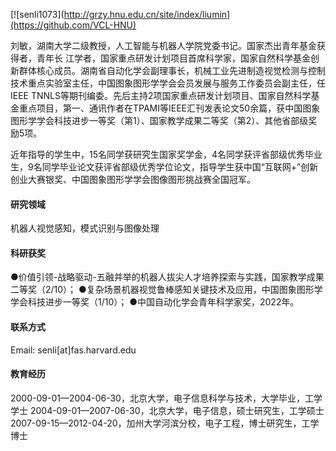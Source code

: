 

[![senli1073](http://grzy.hnu.edu.cn/site/index/liumin](https://github.com/VCL-HNU)

刘敏，湖南大学二级教授，人工智能与机器人学院党委书记。国家杰出青年基金获得者，青年长 江学者，国家重点研发计划项目首席科学家，国家自然科学基金创新群体核心成员。湖南省自动化学会副理事长，机械工业先进制造视觉检测与控制技术重点实验室主任，中国图象图形学学会会员发展与服务工作委员会副主任，任IEEE TNNLS等期刊编委。先后主持2项国家重点研发计划项目、国家自然科学基金重点项目，第一、通讯作者在TPAMI等IEEE汇刊发表论文50余篇，获中国图象图形学学会科技进步一等奖（第1）、国家教学成果二等奖（第2）、其他省部级奖励5项。

近年指导的学生中，15名同学获研究生国家奖学金，4名同学获评省部级优秀毕业生，9名同学毕业论文获评省部级优秀学位论文，指导学生获中国“互联网+”创新创业大赛银奖、中国图象图形学学会图像图形挑战赛全国冠军。

#### 研究领域
机器人视觉感知，模式识别与图像处理


#### 科研获奖
●价值引领-战略驱动-五融并举的机器人拔尖人才培养探索与实践，国家教学成果二等奖（2/10）；
●复杂场景机器视觉鲁棒感知关键技术及应用，中国图象图形学学会科技进步一等奖（1/10）；
●中国自动化学会青年科学家奖，2022年。

#### 联系方式

Email: senli[at]fas.harvard.edu

#### 教育经历
2000-09-01—2004-06-30，北京大学，电子信息科学与技术，大学毕业，工学学士
2004-09-01—2007-06-30，北京大学，电子信息，硕士研究生，工学硕士
2007-09-15—2012-04-20，加州大学河滨分校，电子工程，博士研究生，工学博士


